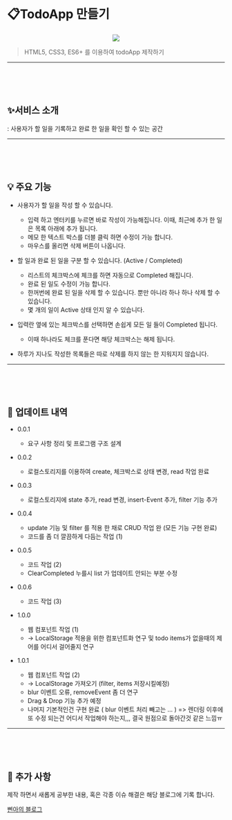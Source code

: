 # 📋TodoApp 만들기

<p align="center"> 
<img src="https://s3.us-west-2.amazonaws.com/secure.notion-static.com/46fe1461-a27a-4b17-a5ff-8ae1d87d436b/Untitled.png?X-Amz-Algorithm=AWS4-HMAC-SHA256&X-Amz-Credential=AKIAT73L2G45O3KS52Y5%2F20210812%2Fus-west-2%2Fs3%2Faws4_request&X-Amz-Date=20210812T052133Z&X-Amz-Expires=86400&X-Amz-Signature=4935de9466e9a69a3408bc84c7d04e96ca829d58dff9aa5f7e23607f859e6c43&X-Amz-SignedHeaders=host&response-content-disposition=filename%20%3D%22Untitled.png%22">

> HTML5, CSS3, ES6+ 를 이용하여 todoApp 제작하기
</p>


---
<br>
<br>
<br>



## ✨서비스 소개


: 사용자가 할 일을 기록하고 완료 한 일을 확인 할 수 있는 공간

---
<br>
<br>
<br>



## 💡 주요 기능


- 사용자가 할 일을 작성 할 수 있습니다.
    - 입력 하고 엔터키를 누르면 바로 작성이 가능해집니다. 이때, 최근에 추가 한 일은 목록 아래에 추가 됩니다.
    - 메모 한 텍스트 박스를 더블 클릭 하면 수정이 가능 합니다.
    - 마우스를 올리면 삭제 버튼이 나옵니다.
    
- 할 일과 완료 된 일을 구분 할 수 있습니다. (Active / Completed)
    - 리스트의 체크박스에 체크를 하면 자동으로 Completed 해집니다.
    - 완료 된 일도 수정이 가능 합니다.
    - 한꺼번에 완료 된 일을 삭제 할 수 있습니다. 뿐만 아니라 하나 하나 삭제 할 수 있습니다.
    - 몇 개의 일이 Active 상태 인지 알 수 있습니다.
    
- 입력란 옆에 있는 체크박스를 선택하면 손쉽게 모든 일 들이 Completed 됩니다.
    - 이때 하나라도 체크를 푼다면 해당 체크박스는 해제 됩니다.
    
- 하루가 지나도 작성한 목록들은 따로 삭제를 하지 않는 한 지워지지 않습니다.

---
<br>
<br>
<br>




## 📂 업데이트 내역


- 0.0.1
    - 요구 사항 정리 및 프로그램 구조 설계
- 0.0.2
    - 로컬스토리지를 이용하여 create, 체크박스로 상태 변경, read 작업 완료
- 0.0.3
    - 로컬스토리지에 state 추가, read 변경, insert-Event 추가, filter 기능 추가
- 0.0.4
    - update 기능 및 filter 를 적용 한 채로 CRUD 작업 완 (모든 기능 구현 완료)
    - 코드를 좀 더 깔끔하게 다듬는 작업 (1)
- 0.0.5
    - 코드 작업 (2)
    - ClearCompleted 누를시 list 가 업데이트 안되는 부분 수정
- 0.0.6
    - 코드 작업 (3)
 
- 1.0.0
    - 웹 컴포넌트 작업 (1)
    - → LocalStorage 적용을 위한 컴포넌트화 연구 및 todo items가 없을때의 제어를 어디서 걸어줄지 연구
- 1.0.1
    - 웹 컴포넌트 작업 (2)
    - → LocalStorage 가져오기 (filter, items 저장시킬예정)
    - blur 이벤트 오류, removeEvent 좀 더 연구
    - Drag & Drop 기능 추가 예정
    - 나머지 기본적인건 구현 완료 ( blur 이벤트 처리 빼고는 ... )
    => 렌더링 이후에 또 수정 되는건 어디서 작업해야 하는지,,, 결국 원점으로 돌아간것 같은 느낌ㅠ
---
<br>
<br>
<br>




## 🔎 추가 사항


제작 하면서 새롭게 공부한 내용, 혹은 각종 이슈 해결은 해당 블로그에 기록 합니다.

[삔아의 블로그](https://bbinya.tistory.com/)
